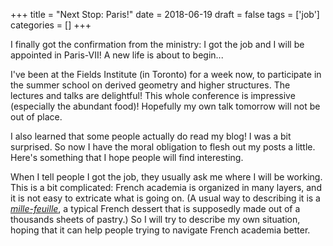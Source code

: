 +++
title = "Next Stop: Paris!"
date = 2018-06-19
draft = false
tags = ['job']
categories = []
+++

I finally got the confirmation from the ministry: I got the job and I will be appointed in Paris-VII! A new life is about to begin...

I've been at the Fields Institute (in Toronto) for a week now, to participate in the summer school on derived geometry and higher structures. The lectures and talks are delightful! This whole conference is impressive (especially the abundant food)! Hopefully my own talk tomorrow will not be out of place.

I also learned that some people actually do read my blog! I was a bit surprised. So now I have the moral obligation to flesh out my posts a little. Here's something that I hope people will find interesting.

When I tell people I got the job, they usually ask me where I will be working. This is a bit complicated: French academia is organized in many layers, and it is not easy to extricate what is going on. (A usual way to describing it is a [*mille-feuille*](https://en.wikipedia.org/wiki/Mille-feuille), a typical French dessert that is supposedly made out of a thousands sheets of pastry.) So I will try to describe my own situation, hoping that it can help people trying to navigate French academia better.

